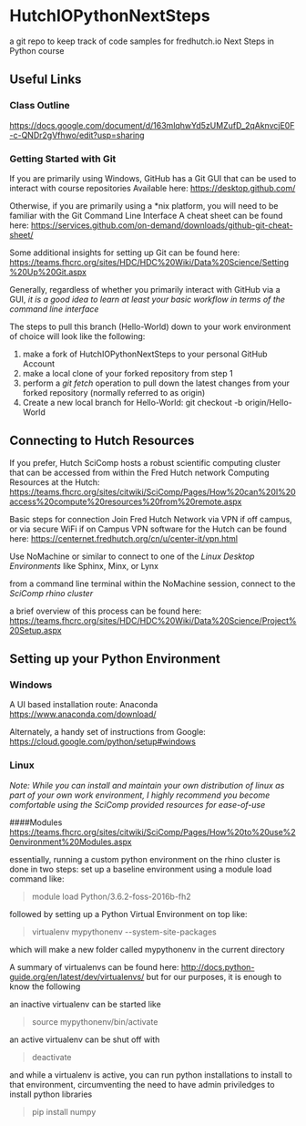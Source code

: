 # HutchIOPythonNextSteps
a git repo to keep track of code samples for fredhutch.io Next Steps in Python course

## Useful Links
### Class Outline
https://docs.google.com/document/d/163mlqhwYd5zUMZufD_2qAknvcjE0F-c-QNDr2gVfhwo/edit?usp=sharing

### Getting Started with Git
If you are primarily using Windows, GitHub has a Git GUI that can be used to interact with course repositories
Available here:
https://desktop.github.com/

Otherwise, if you are primarily using a *nix platform, you will need to be familiar with the Git Command Line Interface
A cheat sheet can be found here:
https://services.github.com/on-demand/downloads/github-git-cheat-sheet/

Some additional insights for setting up Git can be found here:
https://teams.fhcrc.org/sites/HDC/HDC%20Wiki/Data%20Science/Setting%20Up%20Git.aspx

Generally, regardless of whether you primarily interact with GitHub via a GUI, 
*it is a good idea to learn at least your basic workflow in terms of the command line interface*

The steps to pull this branch (Hello-World) down to your work environment of choice will look like the following:
1) make a fork of HutchIOPythonNextSteps to your personal GitHub Account
2) make a local clone of your forked repository from step 1
3) perform a *git fetch* operation to pull down the latest changes from your forked repository (normally referred to as origin)
4) Create a new local branch for Hello-World: git checkout -b <name of your local branch> origin/Hello-World

## Connecting to Hutch Resources
If you prefer, Hutch SciComp hosts a robust scientific computing cluster that can be accessed from within the Fred Hutch network
Computing Resources at the Hutch:
https://teams.fhcrc.org/sites/citwiki/SciComp/Pages/How%20can%20I%20access%20compute%20resources%20from%20remote.aspx 

Basic steps for connection
Join Fred Hutch Network via VPN if off campus, or via secure WiFi if on Campus
VPN software for the Hutch can be found here: https://centernet.fredhutch.org/cn/u/center-it/vpn.html

Use NoMachine or similar to connect to one of the *Linux Desktop Environments* like Sphinx, Minx, or Lynx


from a command line terminal within the NoMachine session, connect to the *SciComp rhino cluster*

a brief overview of this process can be found here:
https://teams.fhcrc.org/sites/HDC/HDC%20Wiki/Data%20Science/Project%20Setup.aspx

## Setting up your Python Environment
### Windows
A UI based installation route: Anaconda
https://www.anaconda.com/download/

Alternately, a handy set of instructions from Google:
https://cloud.google.com/python/setup#windows


### Linux
*Note: While you can install and maintain your own distribution of linux as part of your own work environment, 
I highly recommend you become comfortable using the SciComp provided resources for ease-of-use*

####Modules
https://teams.fhcrc.org/sites/citwiki/SciComp/Pages/How%20to%20use%20environment%20Modules.aspx

essentially, running a custom python environment  on the rhino cluster is done in two steps:
set up a baseline environment using a module load command like:
> module load Python/3.6.2-foss-2016b-fh2

followed by setting up a Python Virtual Environment on top like:
> virtualenv mypythonenv --system-site-packages

which will make a new folder called mypythonenv in the current directory
 
A summary of virtualenvs can be found here: http://docs.python-guide.org/en/latest/dev/virtualenvs/
but for our purposes, it is enough to know the following

an inactive virtualenv can be started like
> source mypythonenv/bin/activate

an active virtualenv can be shut off with
> deactivate

and while a virtualenv is active, you can run python installations to install to that environment, 
circumventing the need to have admin priviledges to install python libraries
> pip install numpy



